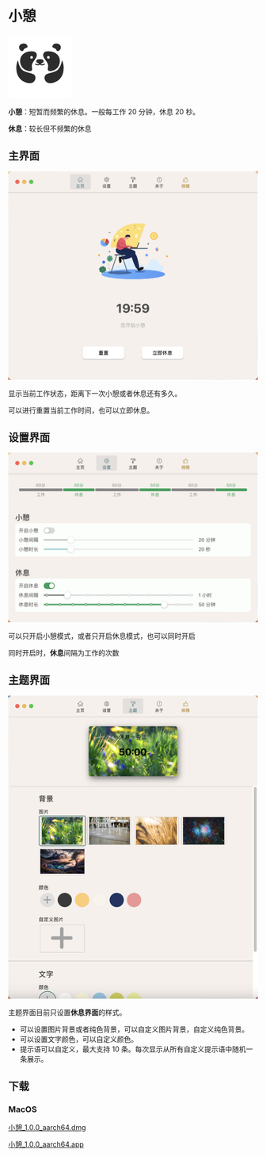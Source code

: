 # 小憩

![logo](/images/icon_128x128.png)

**小憩**：短暂而频繁的休息。一般每工作 20 分钟，休息 20 秒。

**休息**：较长但不频繁的休息

## 主界面

![主界面](/images/home.png)

显示当前工作状态，距离下一次小憩或者休息还有多久。

可以进行重置当前工作时间，也可以立即休息。

## 设置界面

![设置界面](/images/setting.png)

可以只开启小憩模式，或者只开启休息模式，也可以同时开启

同时开启时，**休息**间隔为工作的次数

## 主题界面

![主题界面](/images/theme.png)

主题界面目前只设置**休息界面**的样式。

- 可以设置图片背景或者纯色背景，可以自定义图片背景，自定义纯色背景。
- 可以设置文字颜色，可以自定义颜色。
- 提示语可以自定义，最大支持 10 条。每次显示从所有自定义提示语中随机一条展示。

## 下载

### MacOS

[小憩\_1.0.0_aarch64.dmg](https://github.com/Vinson12138/rest/blob/main/bundles/macos/%E5%B0%8F%E6%86%A9_1.0.0_aarch64.dmg)

[小憩\_1.0.0_aarch64.app](./bundles/macos/小憩.app)
